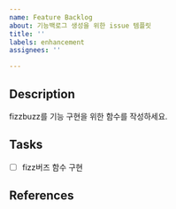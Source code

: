 ```yaml
---
name: Feature Backlog
about: 기능백로그 생성을 위한 issue 템플릿
title: ''
labels: enhancement
assignees: ''

---
```


## Description

fizzbuzz를 기능 구현을 위한 함수를 작성하세요.

## Tasks
- [ ] fizz버즈 함수 구현

## References
